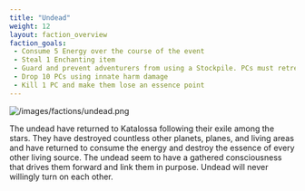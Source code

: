 ```yaml
---
title: "Undead"
weight: 12
layout: faction_overview
faction_goals:
 - Consume 5 Energy over the course of the event
 - Steal 1 Enchanting item
 - Guard and prevent adventurers from using a Stockpile. PCs must retreat
 - Drop 10 PCs using innate harm damage
 - Kill 1 PC and make them lose an essence point
---
```


![/images/factions/undead.png](/images/factions/undead.png)

The undead have returned to Katalossa following their exile among the stars. They have destroyed countless other planets, planes, and living areas and have returned to consume the energy and destroy the essence of every other living source. The undead seem to have a gathered consciousness that drives them forward and link them in purpose. Undead will never willingly turn on each other.